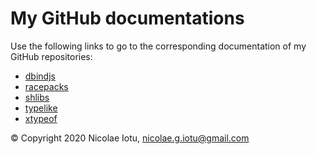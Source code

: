 # My GitHub documentations

Use the following links to go to the corresponding documentation of my GitHub repositories:
- [dbindjs](./dbindjs "dbindjs documentation")
- [racepacks](./racepacks "racepacks documentation")
- <a href="https://shlibs.net" title="shlibs Official Documentation" target="_blank">shlibs</a>
- [typelike](./typelike "typelike documentation")
- [xtypeof](./xtypeof "xtypeof documentation")


&copy; Copyright 2020 Nicolae Iotu, nicolae.g.iotu@gmail.com
